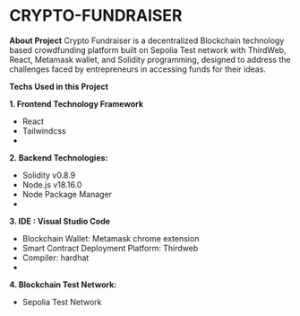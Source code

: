 # CRYPTO-FUNDRAISER
**About Project**
Crypto Fundraiser is a decentralized Blockchain technology based crowdfunding platform built on Sepolia Test network with ThirdWeb, React, Metamask wallet, and Solidity programming, designed to address the challenges faced by entrepreneurs in accessing funds for their ideas.

**Techs Used in this Project**

**1. Frontend Technology Framework**
- React
- Tailwindcss
- 
**2. Backend Technologies:**
- Solidity v0.8.9
- Node.js v18.16.0
- Node Package Manager
- 
**3. IDE : Visual Studio Code**
- Blockchain Wallet: Metamask chrome extension
- Smart Contract Deployment Platform: Thirdweb
- Compiler: hardhat
- 
**4. Blockchain Test Network:**
- Sepolia Test Network
